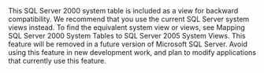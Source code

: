 <Token xmlns:xlink="http://www.w3.org/1999/xlink">
    This SQL Server 2000 system table is included as a view for backward compatibility. We  recommend that you use the current SQL Server system views instead. To find the equivalent system view or views, see <link xlink:href="a616fce9-b4c1-49da-87a7-9d6f74911d8f" xmlns="http://ddue.schemas.microsoft.com/authoring/2003/5" xmlns:xlink="http://www.w3.org/1999/xlink">Mapping SQL Server 2000 System Tables to SQL Server 2005 System Views</link>. This feature will be removed in a future version of Microsoft SQL Server. Avoid using this feature in new development work, and plan to modify applications that currently use this feature.
  </Token>